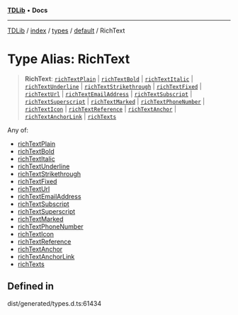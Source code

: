 [**TDLib**](../../../../../../README.md) • **Docs**

***

[TDLib](../../../../../../modules.md) / [index](../../../../../README.md) / [types](../../../README.md) / [default](../README.md) / RichText

# Type Alias: RichText

> **RichText**: [`richTextPlain`](richTextPlain.md) \| [`richTextBold`](richTextBold.md) \| [`richTextItalic`](richTextItalic.md) \| [`richTextUnderline`](richTextUnderline.md) \| [`richTextStrikethrough`](richTextStrikethrough.md) \| [`richTextFixed`](richTextFixed.md) \| [`richTextUrl`](richTextUrl.md) \| [`richTextEmailAddress`](richTextEmailAddress.md) \| [`richTextSubscript`](richTextSubscript.md) \| [`richTextSuperscript`](richTextSuperscript.md) \| [`richTextMarked`](richTextMarked.md) \| [`richTextPhoneNumber`](richTextPhoneNumber.md) \| [`richTextIcon`](richTextIcon.md) \| [`richTextReference`](richTextReference.md) \| [`richTextAnchor`](richTextAnchor.md) \| [`richTextAnchorLink`](richTextAnchorLink.md) \| [`richTexts`](richTexts.md)

Any of:
- [richTextPlain](richTextPlain.md)
- [richTextBold](richTextBold.md)
- [richTextItalic](richTextItalic.md)
- [richTextUnderline](richTextUnderline.md)
- [richTextStrikethrough](richTextStrikethrough.md)
- [richTextFixed](richTextFixed.md)
- [richTextUrl](richTextUrl.md)
- [richTextEmailAddress](richTextEmailAddress.md)
- [richTextSubscript](richTextSubscript.md)
- [richTextSuperscript](richTextSuperscript.md)
- [richTextMarked](richTextMarked.md)
- [richTextPhoneNumber](richTextPhoneNumber.md)
- [richTextIcon](richTextIcon.md)
- [richTextReference](richTextReference.md)
- [richTextAnchor](richTextAnchor.md)
- [richTextAnchorLink](richTextAnchorLink.md)
- [richTexts](richTexts.md)

## Defined in

dist/generated/types.d.ts:61434
